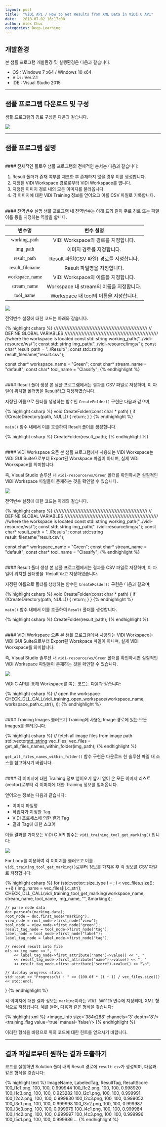 ```yaml
---
layout: post
title:  "ViDi API / How to Get Results from XML Data in ViDi C API"
date:   2018-07-02 16:17:00
author: Alex Choi
categories: Deep-Learning
---
```


## 개발환경
본 샘플 프로그램 개발환경 및 실행환경은 다음과 같습니다.

- OS : Windows 7 x64 / Windows 10 x64
- ViDi : Ver.2.1
- IDE : Visual Studio 2015

------
## 샘플 프로그램 다운로드 및 구성
샘플 프로그램의 경로 구성은 다음과 같습니다.

<img src="{{ site.baseurl }}/assets/posts/2018-07-02-ResultFromXml/01.png">

------
## 샘플 프로그램 설명

<br/>
#### 전체적인 플로우
샘플 프로그램의 전체적인 순서는 다음과 같습니다:

1. Result 폴더가 존재 여부를 체크한 후 존재하지 않을 경우 이를 생성합니다.
2. 지정된 ViDi Workspace 경로로부터 ViDi Workspace를 엽니다.
3. 지정된 이미지 경로 내의 모든 이미지를 불러옵니다.
4. 각 이미지에 대한 ViDi Training 정보를 얻어오고 이를 CSV 파일로 기록합니다.

<br/>
#### 전역변수 설명
샘플 프로그램 내 전역변수는 아래 표와 같이 주로 경로 또는 파일이름 등을 지정하는 역할을 합니다.

|      변수명     |                 변수 설명                |
|:---------------:|:----------------------------------------:|
|   <font face="Consolas">working_path</font>  | ViDi Workspace의 경로를 지정합니다.      |
|     <font face="Consolas">img_path</font>    | 이미지 경로를 지정합니다.                |
|   <font face="Consolas">result_path</font>   | Result 파일(CSV 파일) 경로를 지정합니다. |
| <font face="Consolas">result_filename</font> | Result 파일명을 지정합니다.              |
|  <font face="Consolas">workspace_name</font> | ViDi Workspace의 이름을 지정합니다.      |
|   <font face="Consolas">stream_name</font>   | Workspace 내 stream의 이름을 지정합니다. |
|    <font face="Consolas">tool_name</font>    | Workspace 내 tool의 이름을 지정합니다.   |

<img src="{{ site.baseurl }}/assets/posts/2018-07-02-ResultFromXml/02.png">

전역변수 설정에 대한 코드는 아래와 같습니다.

{% highlight csharp %}
////////////////////////////////////////////////////////////
// DEFINE GLOBAL VARIABLES
////////////////////////////////////////////////////////////
//where the workspace is located
const std::string working_path("../vidi-resource/ws/");
const std::string img_path("../vidi-resource/imgs/");
const char* result_path = "../Result/";
const std::string result_filename("result.csv");

const char* workspace_name = "Green";
const char* stream_name = "default";
const char* tool_name = "Classify";
{% endhighlight %}

<br/>
#### Result 폴더 생성
본 샘플 프로그램에서는 결과를 CSV 파일로 저장하며, 이 파일이 위치할 폴더명을 Result라고 지정하였습니다.

지정된 이름으로 폴더를 생성하는 함수인 `CreateFolder()` 구현은 다음과 같으며,

{% highlight csharp %}
void CreateFolder(const char * path)
{
  if (!CreateDirectory(path, NULL))
  {
    return;
  }
}
{% endhighlight %}

`main()` 함수 내에서 이를 호출하여 Result 폴더를 생성합니다.

{% highlight csharp %}
CreateFolder(result_path);
{% endhighlight %}

<br/>
#### ViDi Workspace 오픈
본 샘플 프로그램에서 사용되는 ViDi Workspace는 ViDi GUI Suite으로부터 Export된 Worskpace 파일이 아니며, 실제 ViDi Workspace를 의미합니다.

즉, Visual Studio 솔루션 내 `vidi-resource/ws/Green` 폴더를 확인하시면 실질적인 ViDi Workspace 파일들이 존재하는 것을 확인할 수 있습니다.

<img src="{{ site.baseurl }}/assets/posts/2018-07-02-ResultFromXml/02.png">

전역변수 설정에 대한 코드는 아래와 같습니다.

{% highlight csharp %}
////////////////////////////////////////////////////////////
// DEFINE GLOBAL VARIABLES
////////////////////////////////////////////////////////////
//where the workspace is located
const std::string working_path("../vidi-resource/ws/");
const std::string img_path("../vidi-resource/imgs/");
const char* result_path = "../Result/";
const std::string result_filename("result.csv");

const char* workspace_name = "Green";
const char* stream_name = "default";
const char* tool_name = "Classify";
{% endhighlight %}

<br/>
#### Result 폴더 생성
본 샘플 프로그램에서는 결과를 CSV 파일로 저장하며, 이 파일이 위치할 폴더명을 `Result`라고 지정하였습니다.

지정된 이름으로 폴더를 생성하는 함수인 `CreateFolder()` 구현은 다음과 같으며,

{% highlight csharp %}
void CreateFolder(const char * path)
{
  if (!CreateDirectory(path, NULL))
  {
    return;
  }
}
{% endhighlight %}

`main()` 함수 내에서 이를 호출하여 `Result` 폴더를 생성합니다.

{% highlight csharp %}
CreateFolder(result_path);
{% endhighlight %}

<br/>
#### ViDi Workspace 오픈
본 샘플 프로그램에서 사용되는 ViDi Workspace는 ViDi GUI Suite으로부터 Export된 Worskpace 파일이 아니며, 실제 ViDi Workspace를 의미합니다.

즉, Visual Studio 솔루션 내 `vidi-resource/ws/Green` 폴더를 확인하시면 실질적인 ViDi Workspace 파일들이 존재하는 것을 확인할 수 있습니다.

<img src="{{ site.baseurl }}/assets/posts/2018-07-02-ResultFromXml/03.png">

ViDi C API를 통해 Workspace를 여는 코드는 다음과 같습니다:

{% highlight csharp %}
// open the workspace
CHECK_DLL_CALL(vidi_training_open_workspace(workspace_name, workspace_path.c_str(), ));
{% endhighlight %}

<br/>
#### Training Images 불러오기
Training에 사용된 Image 경로에 있는 모든 Images를 불러옵니다.

{% highlight csharp %}
// fetch all image files from image path
std::vector<std::string> vec_files;
vec_files = get_all_files_names_within_folder(img_path);
{% endhighlight %}

`get_all_files_names_within_folder()` 함수 구현은 다운로드 한 솔루션 파일 내 소스를 참고하시기 바랍니다.

<br/>
#### 각 이미지에 대한 Training 정보 얻어오기
앞서 얻어 온 모든 이미지 리스트(vector)로부터 각 이미지에 대한 Training 정보를 얻어옵니다.

얻어오는 정보는 다음과 같습니다:

- 이미지 파일명
- 작업자가 지정한 Tag
- ViDi 프로세스에 의한 결과 Tag
- 결과 Tag에 대한 스코어

이들 결과를 가져오는 ViDi C API 함수는 `vidi_training_tool_get_marking()` 입니다:

<img src="{{ site.baseurl }}/assets/posts/2018-07-02-ResultFromXml/04.png">

For Loop를 이용하여 각 이미지를 불러오고 이를 `vidi_training_tool_get_marking()`로부터 정보를 가져온 후 각 정보를 CSV 파일로 저장합니다:

{% highlight csharp %}
for (std::vector<int>::size_type i = ; i < vec_files.size(); ++i)
{
    img_name = vec_files[i].c_str();
    CHECK_DLL_CALL(vidi_training_tool_get_marking(workspace_name, stream_name, tool_name, img_name, "", &marking));

    // parse node data
    doc.parse<0>(marking.data);
    root_node = doc.first_node("marking");
    view_node = root_node->first_node("view");
    tool_node = view_node->first_node("green");
    result_tag_node = tool_node->first_node("tag");
    label_node = tool_node->first_node("label");
    label_tag_node = label_node->first_node("tag");

    // record result into file
    ofs << img_name << ", "
        << label_tag_node->first_attribute("name")->value() << ", "
        << result_tag_node->first_attribute("name")->value() << ", "
        << result_tag_node->first_attribute("score")->value() << "\n";

    // display progress status
    std::cout << "Progress(%) : " << (100.0f * (i + 1) / vec_files.size()) << std::endl;
}
{% endhighlight %}

각 이미지에 대한 결과 정보는 `marking`이라는 `VIDI_BUFFER` 변수에 지정되며, XML 형식으로 저장됩니다. 예를 들어, 다음과 같은 형식을 갖습니다:

{% highlight xml %}
<marking tool_type='green' tool_name='Classify' feature_size='100' added='2018-May-25 15:41:34' processed='2018-May-25 16:38:46.239702' duration='0.0198455'>
    <image_info size='384x288' channels='3' depth='8'/>
    <view size='384x288' pose='1.000000,0.000000,0.000000,1.000000,0.000000,0.000000' group=''>
        <green threshold='0.500000'>
            <tag name='1' score='0.983638'/>
            <tag name='9' score='0.011774'/>
            <label unknown='false'>
                <training_flag value='true' manual='false'/>
                <tag name='1'/>
            </label>
        </green>
    </view>
</marking>
{% endhighlight %}

이러한 형식을 바탕으로 위의 코드에 대한 힌트를 얻으시기 바랍니다.

------
## 결과 파일로부터 원하는 결과 도출하기
코드를 실행하면 Solution 폴더 내의 Result 경로에 `result.csv`가 생성되며, 다음과 같은 형식을 갖습니다:

{% highlight text %}
ImageName, LabeledTag, ResultTag, ResultScore
100_l1c1.png, 100, 100, 0.999944
100_l1c2.png, 100, 100, 0.998920
100_l1c3.png, 100, 100, 0.923282
100_l2c1.png, 100, 100, 0.999991
100_l2c2.png, 100, 100, 0.999830
100_l2c3.png, 100, 100, 0.999052
100_l3c1.png, 100, 100, 0.999998
100_l3c2.png, 100, 100, 0.999987
100_l3c3.png, 100, 100, 0.999979
100_l4c1.png, 100, 100, 0.999984
100_l4c2.png, 100, 100, 0.999997
100_l4c3.png, 100, 100, 0.999996
100_l5c1.png, 100, 100, 0.999986
...
{% endhighlight %}

